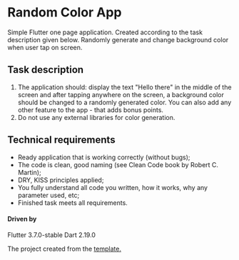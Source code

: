 # Random Color App

Simple Flutter one page application. Created according to the task description given below. Randomly generate and change background color when user tap on screen.

## Task description
1. The application should: display the text "Hello there" in the middle of the screen and after tapping anywhere on the screen, a background color should be changed to a randomly generated color. You can also add any other feature to the app - that adds bonus points.
2. Do not use any external libraries for color generation.

## Technical requirements
- Ready application that is working correctly (without bugs);
- The code is clean, good naming (see Clean Code book by Robert C. Martin);
- DRY, KISS principles applied;
- You fully understand all code you written, how it works, why any parameter used, etc;
- Finished task meets all requirements.

#### Driven by
Flutter 3.7.0-stable
Dart 2.19.0

The project created from the [template.](https://github.com/solid-software/flutter_project_template)
